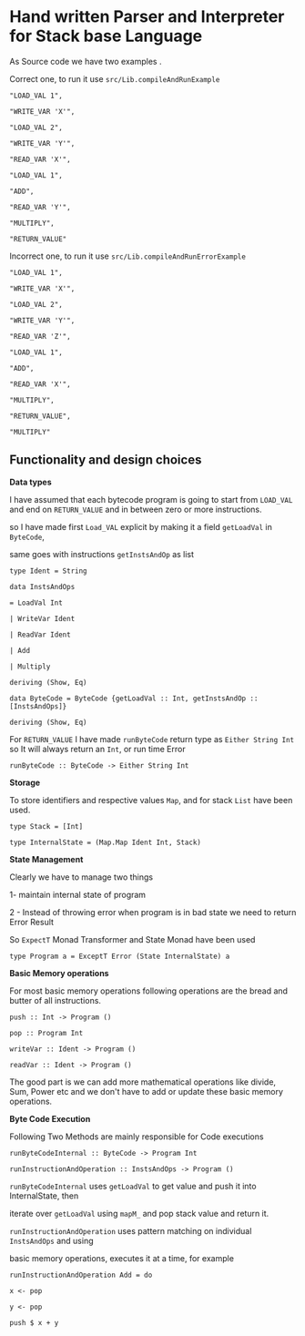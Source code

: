 # Hand written Parser and Interpreter for Stack base Language  

As Source code we have two examples .

Correct one, to run it use  `src/Lib.compileAndRunExample` 

    "LOAD_VAL 1",
    
    "WRITE_VAR 'X'",
    
    "LOAD_VAL 2",
    
    "WRITE_VAR 'Y'",
    
    "READ_VAR 'X'",
    
    "LOAD_VAL 1",
    
    "ADD",
    
    "READ_VAR 'Y'",
    
    "MULTIPLY",
    
    "RETURN_VALUE"
    

Incorrect one, to run it use  `src/Lib.compileAndRunErrorExample`

    "LOAD_VAL 1",
    
    "WRITE_VAR 'X'",
    
    "LOAD_VAL 2",
    
    "WRITE_VAR 'Y'",
    
    "READ_VAR 'Z'",
    
    "LOAD_VAL 1",
    
    "ADD",
    
    "READ_VAR 'X'",
    
    "MULTIPLY",
    
    "RETURN_VALUE",
    
    "MULTIPLY"


## Functionality and design choices

**Data types**

I have assumed that each bytecode program is going to start from `LOAD_VAL` and end on `RETURN_VALUE` and in between zero or more instructions.

so I have made first `Load_VAL` explicit by making it a field `getLoadVal` in `ByteCode`,

same goes with instructions `getInstsAndOp` as list

    type Ident = String
    
    data InstsAndOps
    
    = LoadVal Int
    
    | WriteVar Ident
    
    | ReadVar Ident
    
    | Add
    
    | Multiply
    
    deriving (Show, Eq)
    
    data ByteCode = ByteCode {getLoadVal :: Int, getInstsAndOp :: [InstsAndOps]}
    
    deriving (Show, Eq)

For `RETURN_VALUE` I have made `runByteCode` return type as `Either String Int` so It will always return an `Int`, or run time Error

    runByteCode :: ByteCode -> Either String Int


**Storage**

To store identifiers and respective values `Map`, and for stack `List` have been used.

    type Stack = [Int]
    
    type InternalState = (Map.Map Ident Int, Stack)

**State Management**

Clearly we have to manage two things

1- maintain internal state of program

2 - Instead of throwing error when program is in bad state we need to return Error Result

So `ExpectT` Monad Transformer and State Monad have been used

    type Program a = ExceptT Error (State InternalState) a

**Basic Memory operations**

For most basic memory operations following operations are the bread and butter of all
instructions.

    push :: Int -> Program ()
    
    pop :: Program Int
    
    writeVar :: Ident -> Program ()
    
    readVar :: Ident -> Program ()

The good part is we can add more mathematical operations like divide, Sum, Power etc and we don't have to add or update these basic memory operations.

**Byte Code Execution**

Following Two Methods are mainly responsible for Code executions

    runByteCodeInternal :: ByteCode -> Program Int

    runInstructionAndOperation :: InstsAndOps -> Program ()

`runByteCodeInternal` uses `getLoadVal` to get value and push it into InternalState, then

iterate over `getLoadVal` using `mapM_` and pop stack value and return it.

`runInstructionAndOperation` uses pattern matching on individual `InstsAndOps` and using

basic memory operations, executes it at a time, for example

    runInstructionAndOperation Add = do
    
    x <- pop
    
    y <- pop
    
    push $ x + y